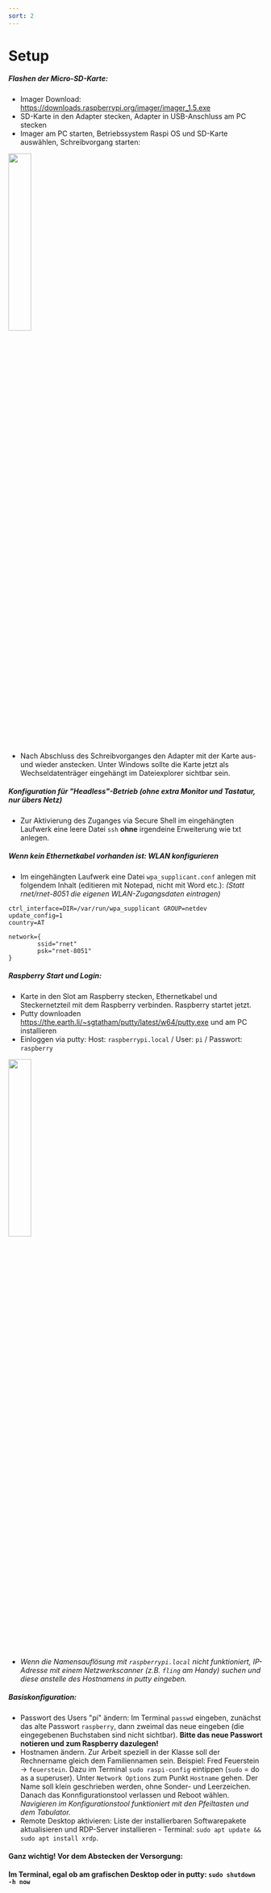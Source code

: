 ```yaml
---
sort: 2
---
```


# Setup

##### Flashen der Micro-SD-Karte:
- Imager Download: <https://downloads.raspberrypi.org/imager/imager_1.5.exe>
- SD-Karte in den Adapter stecken, Adapter in USB-Anschluss am PC stecken
- Imager am PC starten, Betriebssystem Raspi OS und SD-Karte auswählen, Schreibvorgang starten:

<img alt="" class="img-responsive" src="https://moodle.bulme.at/draftfile.php/744/user/draft/211526816/Bildschirmfoto%20vom%202020-11-13%2010-02-36.png" width= "30%"/>

- Nach Abschluss des Schreibvorganges den Adapter mit der Karte aus- und wieder anstecken. Unter Windows sollte die Karte jetzt als Wechseldatenträger eingehängt im Dateiexplorer sichtbar sein.

##### Konfiguration für "Headless"-Betrieb (ohne extra Monitor und Tastatur, nur übers Netz)
- Zur Aktivierung des Zuganges via Secure Shell im eingehängten Laufwerk eine leere Datei ```ssh``` __ohne__ irgendeine Erweiterung wie txt anlegen.

##### Wenn kein Ethernetkabel vorhanden ist: WLAN konfigurieren
- Im  eingehängten Laufwerk eine Datei ```wpa_supplicant.conf``` anlegen mit folgendem Inhalt (editieren mit Notepad, nicht mit Word etc.):
_(Statt rnet/rnet-8051 die eigenen WLAN-Zugangsdaten eintragen)_
```
ctrl_interface=DIR=/var/run/wpa_supplicant GROUP=netdev
update_config=1
country=AT

network={
        ssid="rnet"
        psk="rnet-8051"
}
```
#####  Raspberry Start und Login:

- Karte in den Slot am Raspberry stecken, Ethernetkabel und Steckernetzteil mit dem Raspberry verbinden. Raspberry startet jetzt.
- Putty downloaden <https://the.earth.li/~sgtatham/putty/latest/w64/putty.exe> und am PC installieren
- Einloggen via putty: Host: ```raspberrypi.local``` / User: ```pi``` / Passwort: ```raspberry```

<img alt="" class="img-responsive" src="https://moodle.bulme.at/draftfile.php/744/user/draft/211526816/Bildschirmfoto%20vom%202020-11-13%2013-31-30.png" width="30%"/>

- _Wenn die Namensauflösung mit ```raspberrypi.local``` nicht funktioniert, IP-Adresse mit einem Netzwerkscanner (z.B. ```fling``` am Handy) suchen und diese anstelle des Hostnamens in putty eingeben._

##### Basiskonfiguration:
- Passwort des Users "pi" ändern: Im Terminal ```passwd``` eingeben, zunächst das alte Passwort ```raspberry```, dann zweimal das neue eingeben (die eingegebenen Buchstaben sind nicht sichtbar). __Bitte das neue Passwort notieren und zum Raspberry dazulegen!__
- Hostnamen ändern. Zur Arbeit speziell in der Klasse soll der Rechnername gleich dem Familiennamen sein. Beispiel: Fred Feuerstein -> ```feuerstein```. Dazu im Terminal ```sudo raspi-config``` eintippen (```sudo``` = do as a superuser). Unter ```Network Options``` zum Punkt ```Hostname``` gehen. Der Name soll klein geschrieben werden,  ohne Sonder- und Leerzeichen.  Danach das Konnfigurationstool verlassen und Reboot wählen. _Navigieren im Konfigurationstool funktioniert mit den Pfeiltasten und dem Tabulator._
- Remote Desktop aktivieren: Liste der installierbaren Softwarepakete aktualisieren und RDP-Server installieren - Terminal: ```sudo apt update && sudo apt install xrdp```.

#### Ganz wichtig! Vor dem Abstecken der Versorgung:
__Im Terminal, egal ob am grafischen Desktop oder in putty: ```sudo shutdown -h now```__

 


